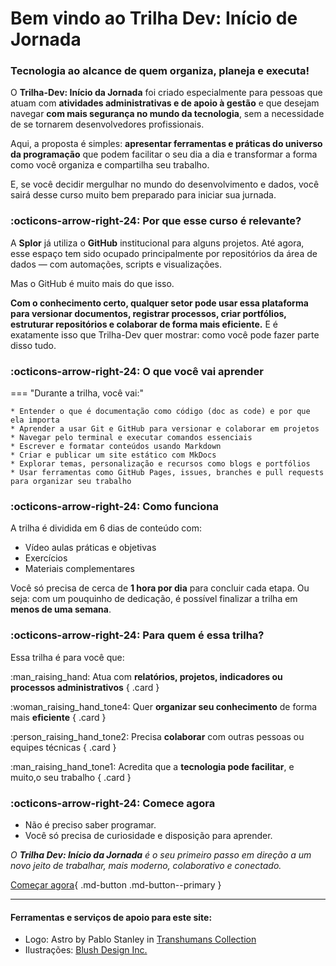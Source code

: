 # **Bem vindo ao Trilha Dev: Início de Jornada**

### Tecnologia ao alcance de quem organiza, planeja e executa!

O **Trilha-Dev: Início da Jornada** foi criado especialmente para pessoas que atuam com **atividades administrativas e de apoio à gestão** e que desejam navegar **com mais segurança no mundo da tecnologia**, sem a necessidade de se tornarem desenvolvedores profissionais.

Aqui, a proposta é simples: **apresentar ferramentas e práticas do universo da programação** que podem facilitar o seu dia a dia e transformar a forma como você organiza e compartilha seu trabalho.

E, se você decidir mergulhar no mundo do desenvolvimento e dados, você sairá desse curso muito bem preparado para iniciar sua jurnada. 

### :octicons-arrow-right-24: Por que esse curso é relevante?

A **Splor** já utiliza o **GitHub** institucional para alguns projetos. Até agora, esse espaço tem sido ocupado principalmente por repositórios da área de dados — com automações, scripts e visualizações.

Mas o GitHub é muito mais do que isso.

**Com o conhecimento certo, qualquer setor pode usar essa plataforma para versionar documentos, registrar processos, criar portfólios, estruturar repositórios e colaborar de forma mais eficiente.** E é exatamente isso que  Trilha-Dev quer mostrar: como você pode fazer parte disso tudo.

### :octicons-arrow-right-24: O que você vai aprender

<div class="grid" markdown>

=== "Durante a trilha, você vai:"

    * Entender o que é documentação como código (doc as code) e por que ela importa
    * Aprender a usar Git e GitHub para versionar e colaborar em projetos
    * Navegar pelo terminal e executar comandos essenciais
    * Escrever e formatar conteúdos usando Markdown
    * Criar e publicar um site estático com MkDocs
    * Explorar temas, personalização e recursos como blogs e portfólios
    * Usar ferramentas como GitHub Pages, issues, branches e pull requests para organizar seu trabalho

</div>

### :octicons-arrow-right-24: Como funciona

A trilha é dividida em 6 dias de conteúdo com:

- Vídeo aulas práticas e objetivas
- Exercícios
- Materiais complementares

Você só precisa de cerca de **1 hora por dia** para concluir cada etapa. Ou seja: com um pouquinho de dedicação, é possível finalizar a trilha em **menos de uma semana**.

### :octicons-arrow-right-24: Para quem é essa trilha?

Essa trilha é para você que:

<div class="grid" markdown>

:man_raising_hand: Atua com **relatórios, projetos, indicadores ou processos administrativos**
{ .card }

:woman_raising_hand_tone4: Quer **organizar seu conhecimento** de forma mais **eficiente**
{ .card }

:person_raising_hand_tone2: Precisa **colaborar** com outras pessoas ou equipes técnicas
{ .card }

:man_raising_hand_tone1: Acredita que a **tecnologia pode facilitar**, e muito,o seu trabalho
{ .card }

</div>

### :octicons-arrow-right-24: Comece agora

- Não é preciso saber programar.
- Você só precisa de curiosidade e disposição para aprender.

_O **Trilha Dev: Início da Jornada** é o seu primeiro passo em direção a um novo jeito de trabalhar, mais moderno, colaborativo e conectado._

[Começar agora](aulas/index.md){ .md-button .md-button--primary }
______
#### Ferramentas e serviços de apoio para este site:

- Logo: Astro by Pablo Stanley in [Transhumans Collection](https://blush.design/collections/i6aPXTYbSUdZEveWhgik/transhumans)
- Ilustrações: [Blush Design Inc.](https://blush.design/pt)
